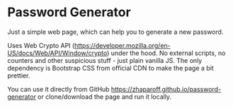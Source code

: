# Password Generator

Just a simple web page, which can help you to generate a new password.

Uses Web Crypto API (https://developer.mozilla.org/en-US/docs/Web/API/Window/crypto) under the hood.
No external scripts, no counters and other suspicious stuff - just plain vanilla JS.
The only dependency is Bootstrap CSS from official CDN to make the page a bit prettier.

You can use it directly from GitHub https://zhaparoff.github.io/password-generator or clone/download the page and run it locally.
